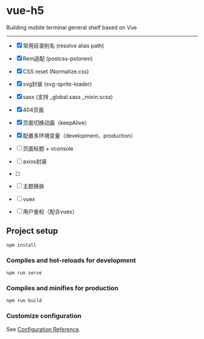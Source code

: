 # vue-h5

Building mobile terminal general shelf based on Vue

---

+ [x] 常用目录别名 (resolve alias path)
+ [x] Rem适配 (postcss-pxtorem)
+ [x] CSS reset (Normalize.css)
+ [x] svg封装 (svg-sprite-loader)
+ [x] sass (支持 _global.sass _mixin.scss)
+ [x] 404页面
+ [x] 页面切换动画（keepAlive）
+ [x] 配置多环境变量（development、production）
+ [ ] 页面标题 + vconsole
+ [ ] axios封装


+ [ ] 
+ [ ] 主题换肤
+ [ ] vuex
+ [ ] 用户鉴权（配合vuex）



## Project setup
```
npm install
```

### Compiles and hot-reloads for development
```
npm run serve
```

### Compiles and minifies for production
```
npm run build
```

### Customize configuration
See [Configuration Reference](https://cli.vuejs.org/config/).
